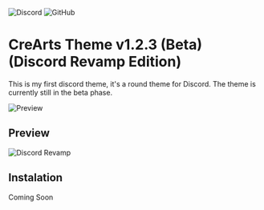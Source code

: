  ![Discord](https://discordapp.com/api/guilds/534376415202639903/embed.png) ![GitHub](https://img.shields.io/github/license/CorellanStoma/CreArts-Discord-Revamp)

# CreArts Theme v1.2.3 (Beta) (Discord Revamp Edition)

This is my first discord theme, it's a round theme for Discord. The theme is currently still in the beta phase.

![Preview](https://i.imgur.com/XJ1uDoR.png)

## Preview

![Discord Revamp](https://i.imgur.com/195eQlB.png)

## Instalation
Coming Soon
